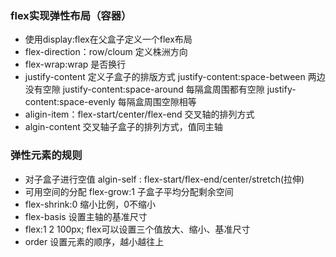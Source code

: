 ### flex实现弹性布局（容器）
* 使用display:flex在父盒子定义一个flex布局
* flex-direction：row/cloum 定义株洲方向
* flex-wrap:wrap 是否换行
* justify-content 定义子盒子的排版方式
justify-content:space-between  两边没有空隙
justify-content:space-around  每隔盒周围都有空隙
justify-content:space-evenly  每隔盒周围空隙相等
* aligin-item：flex-start/center/flex-end  交叉轴的排列方式
* algin-content 交叉轴子盒子的排列方式，值同主轴

### 弹性元素的规则
* 对子盒子进行空值
algin-self : flex-start/flex-end/center/stretch(拉伸)
* 可用空间的分配
flex-grow:1  子盒子平均分配剩余空间
* flex-shrink:0 缩小比例，0不缩小
* flex-basis  设置主轴的基准尺寸
* flex:1 2 100px; flex可以设置三个值放大、缩小、基准尺寸
* order 设置元素的顺序，越小越往上